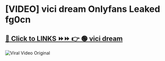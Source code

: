 
 # [VIDEO] vici dream Onlyfans Leaked fg0cn

## <h2><a href="https://clipsfans.com/vici_dream&ref=git">🔗 Click to LINKS ⏩⏩ 👉 🟢 vici dream </a></h2>

<a href="https://clipsfans.com/vici_dream&ref=git" rel="nofollow" data-target="animated-image.originalLink"><img src="https://i.ibb.co.com/xMMVF88/686577567.gif" alt="Viral Video Original" style="max-width: 100%; display: inline-block;" data-target="animated-image.originalImage"></a>

